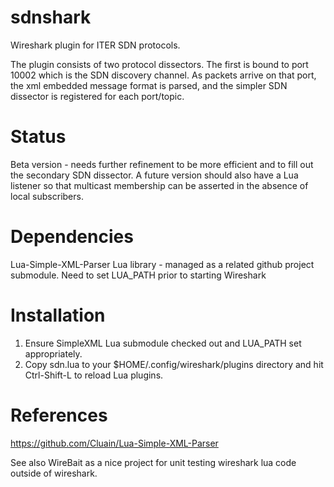 # sdnshark
Wireshark plugin for ITER SDN protocols.

The plugin consists of two protocol dissectors.  The first is bound to port 10002 which is the SDN discovery channel.  As packets arrive on that port, the xml embedded message format is parsed, and the simpler SDN dissector is registered for each port/topic.

# Status
Beta version - needs further refinement to be more efficient and to fill out the secondary SDN dissector.   A future version should also have a Lua listener so that multicast membership can be asserted in the absence of local subscribers.

# Dependencies
Lua-Simple-XML-Parser Lua library - managed as a related github project submodule.   Need to set LUA_PATH prior to starting Wireshark

# Installation
1. Ensure SimpleXML  Lua submodule checked out and LUA_PATH set appropriately. 
2. Copy sdn.lua to your $HOME/.config/wireshark/plugins directory and hit Ctrl-Shift-L to reload Lua plugins.


# References
https://github.com/Cluain/Lua-Simple-XML-Parser

See also WireBait as a nice project for unit testing wireshark lua code outside of wireshark.


